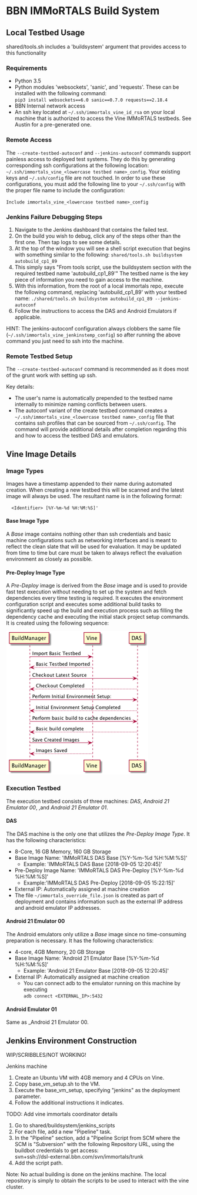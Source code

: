 # BBN IMMoRTALS Build System

## Local Testbed Usage

shared/tools.sh includes a 'buildsystem' argument that provides access to this functionality

### Requirements
 - Python 3.5  
 - Python modules 'websockets', 'sanic', and 'requests'. These can be installed with the following command:  
   `pip3 install websockets==6.0 sanic==0.7.0 requests==2.18.4`
 - BBN Internal network access
 - An ssh key located at `~/.ssh/immortals_vine_id_rsa` on your local machine that is authorized to access the Vine 
 IMMoRTALS testbeds. See Austin for a pre-generated one.
 
### Remote Access

The `--create-testbed-autoconf` and `--jenkins-autoconf` commands support painless access to deployed test systems. 
They do this by generating corresponding ssh configurations at the following location: 
`~/.ssh/immortals_vine_<lowercase testbed name>_config`. Your existing keys and `~/.ssh/config` file are not 
touched. In order to use these configurations, you must add the following line to your `~/.ssh/config` with the proper 
file name to include the configuration:

`Include immortals_vine_<lowercase testbed name>_config`

### Jenkins Failure Debugging Steps

1.  Navigate to the Jenkins dashboard that contains the failed test.
2.  On the build you wish to debug, click any of the steps other than the first one. Then tap logs to see some details.
3.  At the top of the window you will see a shell script execution that begins with something similar to the following:
    `shared/tools.sh buildsystem autobuild_cp1_89`
4.  This simply says "From tools script, use the buildsystem section with the required testbed name 'autobuild_cp1_89'" 
    The testbed name is the key piece of information you need to gain access to the machine.
5.  With this information, from the root of a local immortals repo, execute the following command, replacing 
    'autobuild_cp1_89' with your testbed name:
    `./shared/tools.sh buildsystem autobuild_cp1_89 --jenkins-autoconf`
6.  Follow the instructions to access the DAS and Android Emulators if applicable.

HINT: The jenkins-autoconf configuration always clobbers the same file (`~/.ssh/immortals_vine_jenkinstemp_config`) 
so after running the above command you just need to ssh into the machine.

### Remote Testbed Setup

The `--create-testbed-autoconf` command is recommended as it does most of the grunt work with setting up ssh.

Key details:
 - The user's name is automatically prepended to the testbed name internally to minimize naming conflicts between users.
 - The autoconf variant of the create testbed command creates a `~/.ssh/immortals_vine_<lowercase testbed name>_config` 
   file that contains ssh profiles that can be sourced from `~/.ssh/config`. The command will provide additional 
   details after completion regarding this and how to access the testbed DAS and emulators.

## Vine Image Details

### Image Types

Images have a timestamp appended to their name during automated creation. When creating a new testbed this will be 
scanned and the latest image will always be used. The resultant name is in the following format:  
  
`  <Identifier> [%Y-%m-%d %H:%M:%S]'`

#### Base Image Type
A _Base_ image contains nothing other than ssh credentials and basic machine configurations such as networking 
interfaces and is meant to reflect the clean slate that will be used for evaluation. It may be updated from time to 
time but care must be taken to always reflect the evaluation environment as closely as possible.

#### Pre-Deploy Image Type

A _Pre-Deploy_ image is derived from the _Base_ image and is used to provide fast test execution without needing to set 
up the system and fetch dependencies every time testing is required. It executes the environment configuration script 
and executes some additional build tasks to significantly speed up the build and execution process such as filling 
the dependency cache and executing the initial stack project setup commands. It is created using the following sequence:

![Pre-Deployment Image Creation Sequence Diagram](docs/PreDeployImageCreationDiagram.png)

### Execution Testbed

The execution testbed consists of three machines: _DAS_, _Android 21 Emulator 00_, ,and _Android 21 Emulator 01_. 

#### DAS
The DAS machine is the only one that utilizes the _Pre-Deploy Image Type_. It has the following characteristics:  
  * 8-Core, 16 GB Memory, 160 GB Storage
  * Base Image Name: 'IMMoRTALS DAS Base \[%Y-%m-%d %H:%M:%S\]'  
    - Example: 'IMMoRTALS DAS Base \[2018-09-05 12:20:45\]'
  * Pre-Deploy Image Name: 'IMMoRTALS DAS Pre-Deploy \[%Y-%m-%d %H:%M:%S\]'  
    - Example:'IMMoRTALS DAS Pre-Deploy \[2018-09-05 15:22:15\]'
  * External IP: Automatically assigned at machine creation
  * The file `~/immortals_override_file.json` is created as part of deployment and contains information such as the 
    external IP address and android emulator IP addresses.

#### Android 21 Emulator 00
The Android emulators only utilize a _Base_ image since no time-consuming preparation is necessary. It has the 
following characteristics:
  * 4-core, 4GB Memory, 20 GB Storage
  * Base Image Name: 'Android 21 Emulator Base \[%Y-%m-%d %H:%M:%S\]'  
    - Example: 'Android 21 Emulator Base \[2018-09-05 12:20:45\]'
  * External IP: Automatically assigned at machine creation
    - You can connect adb to the emulator running on this machine by executing  
      `adb connect <EXTERNAL_IP>:5432`

#### Android Emulator 01
Same as _Android 21 Emulator 00.

## Jenkins Environment Construction

WIP/SCRIBBLES/NOT WORKING!

Jenkins machine
1. Create an Ubuntu VM with 4GB memory and 4 CPUs on Vine.
2. Copy base_vm_setup.sh to the VM.
3. Execute the base_vm_setup, specifying "jenkins" as the deployment parameter.
4. Follow the additional instructions it indicates.

TODO: Add vine immortals coordinator details

1. Go to shared/buildsystem/jenkins_scripts
2. For each file, add a new "Pipeline" task.
3. In the "Pipeline" section, add a "Pipeline Script from SCM where the SCM is "Subversion" with the following Repository URL, using the buildbot credentials to get access:  
   svn+ssh://dsl-external.bbn.com/svn/immortals/trunk
4. Add the script path.

Note: No actual building is done on the jenkins machine. The local repository is simply to obtain the scripts to be used to interact with the vine cluster.

